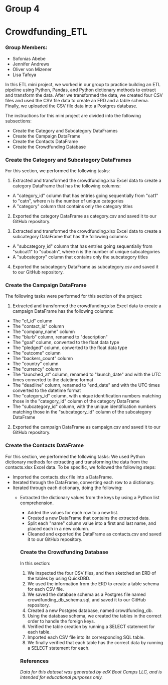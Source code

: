 # Group 4
# Crowdfunding_ETL

### Group Members:
* Sofonias Abebe
* Jennifer Andrews
* Oliver von Mizener
* Lisa Tafoya 

In this ETL mini project, we worked in our group to practice building an ETL pipeline using Python, Pandas, and Python dictionary methods to extract and transform the data. After we transformed the data, we created four CSV files and used the CSV file data to create an ERD and a table schema. Finally, we uploaded the CSV file data into a Postgres database.

The instructions for this mini project are divided into the following subsections:
* Create the Category and Subcategory DataFrames
* Create the Campaign DataFrame
* Create the Contacts DataFrame
* Create the Crowdfunding Database

### Create the Category and Subcategory DataFrames

For this section, we performed the following tasks: 

1. Extracted and transformed the crowdfunding.xlsx Excel data to create a category DataFrame that has the following columns:
* A "category_id" column that has entries going sequentially from "cat1" to "catn", where n is the number of unique categories
* A "category" column that contains only the category titles
2. Exported the category DataFrame as category.csv and saved it to our GitHub repository.

3. Extracted and transformed the crowdfunding.xlsx Excel data to create a subcategory DataFrame that has the following columns:
* A "subcategory_id" column that has entries going sequentially from "subcat1" to "subcatn", where n is the number of unique subcategories
* A "subcategory" column that contains only the subcategory titles

4. Exported the subcategory DataFrame as subcategory.csv and saved it to our GitHub repository.

### Create the Campaign DataFrame

The following tasks were performed for this section of the project:

1. Extracted and transformed the crowdfunding.xlsx Excel data to create a campaign DataFrame has the following columns:
* The "cf_id" column
* The "contact_id" column
* The "company_name" column
* The "blurb" column, renamed to "description"
* The "goal" column, converted to the float data type
* The "pledged" column, converted to the float data type
* The "outcome" column
* The "backers_count" column
* The "country" column
* The "currency" column
* The "launched_at" column, renamed to "launch_date" and with the UTC times converted to the datetime format
* The "deadline" column, renamed to "end_date" and with the UTC times converted to the datetime format
* The "category_id" column, with unique identification numbers matching those in the "category_id" column of the category DataFrame
* The "subcategory_id" column, with the unique identification numbers matching those in the "subcategory_id" column of the subcategory DataFrame

2. Exported the campaign DataFrame as campaign.csv and saved it to our GitHub repository.

### Create the Contacts DataFrame

For this section, we performed the following tasks: 
We used Python dictionary methods for extracting and transforming the data from the contacts.xlsx Excel data. To be specific, we followed the following steps:
* Imported the contacts.xlsx file into a DataFrame.
* Iterated through the DataFrame, converting each row to a dictionary.
* Iterated through each dictionary, doing the following:
    * Extracted the dictionary values from the keys by using a Python list comprehension.
        * Added the values for each row to a new list.
        * Created a new DataFrame that contains the extracted data.
        * Split each "name" column value into a first and last name, and placed each in a new column.
        * Cleaned and exported the DataFrame as contacts.csv and saved it to our GitHub repository.

        ### Create the Crowdfunding Database

        In this section:

        1. We inspected the four CSV files, and then sketched an ERD of the tables by using QuickDBD.
        2. We used the information from the ERD to create a table schema for each CSV file.
        3. We saved the database schema as a Postgres file named crowdfunding_db_schema.sql, and saved it to our GitHub repository.
        4. Created a new Postgres database, named crowdfunding_db.
        5. Using the database schema, we created the tables in the correct order to handle the foreign keys.
        6. Verified the table creation by running a SELECT statement for each table.
        7. Imported each CSV file into its corresponding SQL table.
        8. We finally verified that each table has the correct data by running a SELECT statement for each.


        ### References
        *Data for this dataset was generated by edX Boot Camps LLC, and is intended for educational purposes only.*
